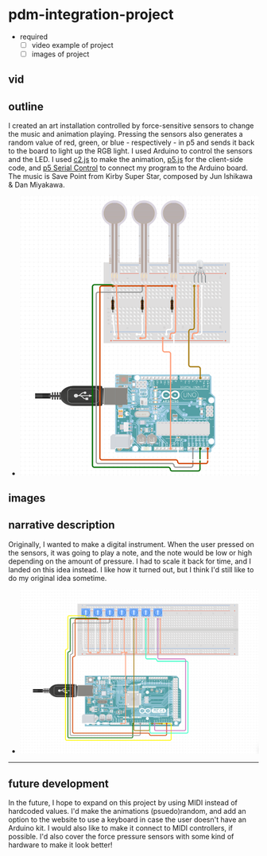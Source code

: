 # pdm-integration-project
- required
  - [ ] video example of project
  - [ ] images of project

## vid
## outline
I created an art installation controlled by force-sensitive sensors to change the music and animation playing. Pressing the sensors also generates a random value of red, green, or blue - respectively - in p5 and sends it back to the board to light up the RGB light. I used Arduino to control the sensors and the LED. I used [c2.js](https://github.com/ren-yuan/c2.js) to make the animation, [p5.js](https://p5js.org/) for the client-side code, and [p5 Serial Control](https://github.com/p5-serial/p5.serialcontrol) to connect my program to the Arduino board. The music is Save Point from Kirby Super Star, composed by Jun Ishikawa & Dan Miyakawa.
* ![relevant schematic](https://github.com/t-z-scott/pdm-integration-project/blob/main/images/project%20schematic%20(final).png) 

## images
## narrative description
Originally, I wanted to make a digital instrument. When the user pressed on the sensors, it was going to play a note, and the note would be low or high depending on the amount of pressure. I had to scale it back for time, and I landed on this idea instead. I like how it turned out, but I think I'd still like to do my original idea sometime.
* ![relevant schematic](https://github.com/t-z-scott/pdm-integration-project/blob/main/images/project%20schematic%20(initial).png) 

---

## future development
In the future, I hope to expand on this project by using MIDI instead of hardcoded values. I'd make the animations (psuedo)random, and add an option to the website to use a keyboard in case the user doesn't have an Arduino kit. I would also like to make it connect to MIDI controllers, if possible. I'd also cover the force pressure sensors with some kind of hardware to make it look better!
